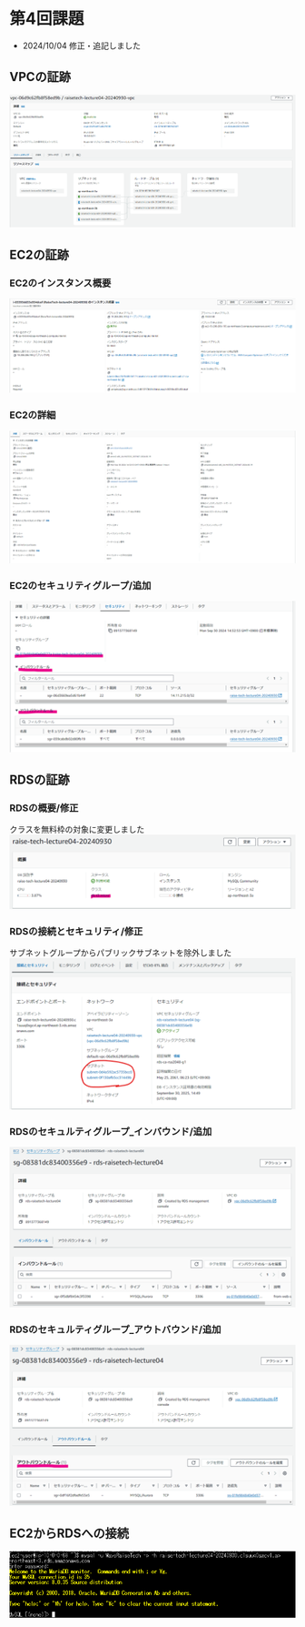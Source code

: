 # 第4回課題
- 2024/10/04 修正・追記しました

## VPCの証跡
![VPCの詳細](img04/VPCの詳細.png "VPCの詳細")

## EC2の証跡
### EC2のインスタンス概要
![EC2のインスタンス概要](img04/EC2のインスタンス概要.png "EC2のインスタンス概要")
### EC2の詳細
![EC2の詳細](img04/EC2の詳細.png "EC2の詳細")
### EC2のセキュリティグループ/追加
![EC2のセキュリティ詳細（セキュリティグループ）‗追加](img04/EC2のセキュリティ詳細（セキュリティグループ）‗追加.png "EC2のセキュリティ詳細（セキュリティグループ）‗追加")


## RDSの証跡
### RDSの概要/修正
クラスを無料枠の対象に変更しました
![RDSの概要_修正版](img04/RDSの概要_修正版.png "RDSの概要_修正版")
### RDSの接続とセキュリティ/修正
サブネットグループからパブリックサブネットを除外しました
![RDSの接続とセキュリティ_修正版](img04/RDSの接続とセキュリティ_修正版.png "RDSの接続とセキュリティ_修正版")
### RDSのセキュルティグループ_インバウンド/追加
![RDSのセキュリティグループ‗インバウンドルール‗追加](img04/RDSのセキュリティグループ‗インバウンドルール‗追加.png "RDSのセキュリティグループ‗インバウンドルール‗追加")
### RDSのセキュルティグループ_アウトバウンド/追加
![RDSのセキュリティグループ‗アウトバウンドルール‗追加](img04/RDSのセキュリティグループ‗アウトバウンドルール‗追加.png "RDSのセキュリティグループ‗アウトバウンドルール‗追加")


## EC2からRDSへの接続
![RDS接続](img04/RDS接続.png "RDS接続")